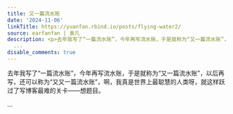 ```yaml
---
title: 又一篇流水账
date: '2024-11-06'
linkTitle: https://yuanfan.rbind.io/posts/flying-water2/
source: earfanfan | 袁凡
description: <p>去年我写了“一篇流水账”，今年再写流水账，于是就称为“又一篇流水账”，以后再写，还可以称为“又又一篇流水账”，啊，我真是世界上最聪慧的人类呀，就这样跃过了写博客最难的关卡——想题目。</p>
  ...
disable_comments: true
---
```

<p>去年我写了“一篇流水账”，今年再写流水账，于是就称为“又一篇流水账”，以后再写，还可以称为“又又一篇流水账”，啊，我真是世界上最聪慧的人类呀，就这样跃过了写博客最难的关卡——想题目。</p> ...